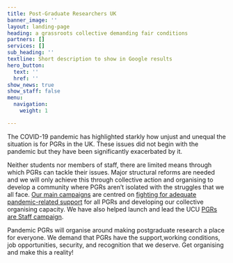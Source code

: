```yaml
---
title: Post-Graduate Researchers UK
banner_image: ''
layout: landing-page
heading: a grassroots collective demanding fair conditions
partners: []
services: []
sub_heading: ''
textline: Short description to show in Google results
hero_button:
  text: ''
  href: ''
show_news: true
show_staff: false
menu:
  navigation:
    weight: 1

---
```

The COVID-19 pandemic has highlighted starkly how unjust and unequal the situation is for PGRs in the UK. These issues did not begin with the pandemic but they have been significantly exacerbated by it.

Neither students nor members of staff, there are limited means through which PGRs can tackle their issues. Major structural reforms are needed and we will only achieve this through collective action and organising to develop a community where PGRs aren’t isolated with the struggles that we all face. [Our main campaigns](/campaigns) are centred on [fighting for adequate pandemic-related support](/pandemic-pgrs-campaign) for all PGRs and developing our collective organising capacity. We have also helped launch and lead the UCU [PGRs are Staff campaign](/pgrs-are-staff).

Pandemic PGRs will organise around making postgraduate research a place for everyone. We demand that PGRs have the support,working conditions, job opportunities, security, and recognition that we deserve. Get organising and make this a reality!